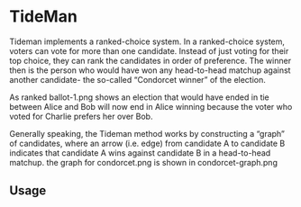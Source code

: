 # TideMan
Tideman implements a ranked-choice system. In a ranked-choice system, voters can vote for more than one candidate. Instead of just voting for their top choice, they can rank the candidates in order of preference. The winner then is   the person who would have won any head-to-head matchup against another candidate- the so-called “Condorcet winner” of the election.

 As ranked ballot-1.png shows an election that would have ended in tie between Alice and Bob will now end in Alice winning because the voter who voted for Charlie prefers her over Bob.

 Generally speaking, the Tideman method works by constructing a “graph” of candidates, where an arrow (i.e. edge) from candidate A to candidate B indicates that candidate A wins against candidate B in a head-to-head matchup. the graph for condorcet.png is shown in condorcet-graph.png

 ## Usage
 